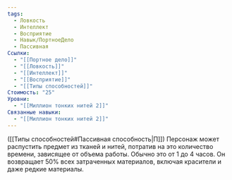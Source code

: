 ```yaml
---
tags:
  - Ловкость
  - Интеллект
  - Восприятие
  - Навык/ПортноеДело
  - Пассивная
Ссылки:
  - "[[Портное дело]]"
  - "[[Ловкость]]"
  - "[[Интеллект]]"
  - "[[Восприятие]]"
  - "[[Типы способностей]]"
Стоимость: "25"
Уровни:
  - "[[Миллион тонких нитей 2]]"
Связанные навыки:
  - "[[Миллион тонких нитей 2]]"
---
```

([[Типы способностей#Пассивная способность|П]]) Персонаж может распустить предмет из тканей и нитей, потратив на это количество времени, зависящее от объема работы. Обычно это от 1 до 4 часов. Он возвращает 50% всех затраченных материалов, включая красители и даже редкие материалы. 